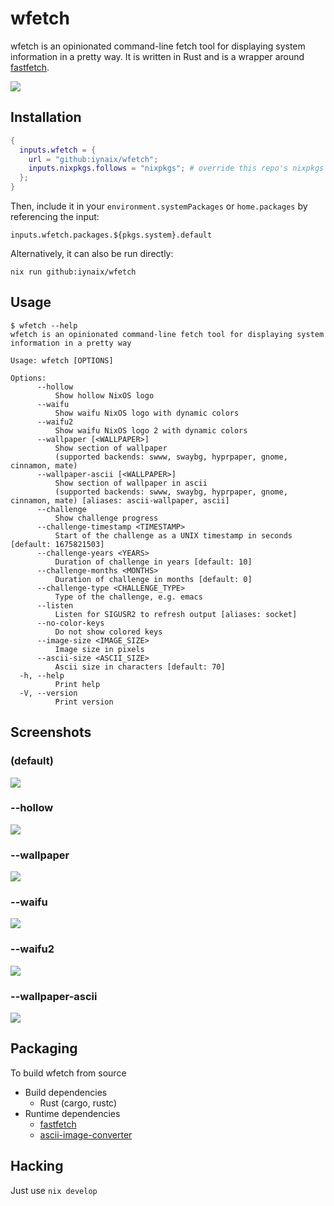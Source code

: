 # wfetch

wfetch is an opinionated command-line fetch tool for displaying system information in a pretty way. It is written in Rust and is a wrapper around [fastfetch](https://github.com/fastfetch-cli/fastfetch).

<img src="https://i.imgur.com/qHGMWzW.png" />

## Installation

```nix
{
  inputs.wfetch = {
    url = "github:iynaix/wfetch";
    inputs.nixpkgs.follows = "nixpkgs"; # override this repo's nixpkgs snapshot
  };
}
```

Then, include it in your `environment.systemPackages` or `home.packages` by referencing the input:
```
inputs.wfetch.packages.${pkgs.system}.default
```

Alternatively, it can also be run directly:

```
nix run github:iynaix/wfetch
```

## Usage

```console
$ wfetch --help
wfetch is an opinionated command-line fetch tool for displaying system information in a pretty way

Usage: wfetch [OPTIONS]

Options:
      --hollow
          Show hollow NixOS logo
      --waifu
          Show waifu NixOS logo with dynamic colors
      --waifu2
          Show waifu NixOS logo 2 with dynamic colors
      --wallpaper [<WALLPAPER>]
          Show section of wallpaper
          (supported backends: swww, swaybg, hyprpaper, gnome, cinnamon, mate)
      --wallpaper-ascii [<WALLPAPER>]
          Show section of wallpaper in ascii
          (supported backends: swww, swaybg, hyprpaper, gnome, cinnamon, mate) [aliases: ascii-wallpaper, ascii]
      --challenge
          Show challenge progress
      --challenge-timestamp <TIMESTAMP>
          Start of the challenge as a UNIX timestamp in seconds [default: 1675821503]
      --challenge-years <YEARS>
          Duration of challenge in years [default: 10]
      --challenge-months <MONTHS>
          Duration of challenge in months [default: 0]
      --challenge-type <CHALLENGE_TYPE>
          Type of the challenge, e.g. emacs
      --listen
          Listen for SIGUSR2 to refresh output [aliases: socket]
      --no-color-keys
          Do not show colored keys
      --image-size <IMAGE_SIZE>
          Image size in pixels
      --ascii-size <ASCII_SIZE>
          Ascii size in characters [default: 70]
  -h, --help
          Print help
  -V, --version
          Print version
```

## Screenshots

### (default)
<img src="https://i.imgur.com/gtbUnjL.png" /><br/>

### --hollow
<img src="https://i.imgur.com/9Fxua7R.png" /><br/>

### --wallpaper
<img src="https://i.imgur.com/qHGMWzW.png" />

### --waifu
<img src="https://i.imgur.com/QbFz33S.png" />

### --waifu2
<img src="https://i.imgur.com/1PhJNDU.png" />

### --wallpaper-ascii
<img src="https://i.imgur.com/4nHd6F5.png" /><br/>

## Packaging

To build wfetch from source

- Build dependencies
    - Rust (cargo, rustc)
- Runtime dependencies
    - [fastfetch](https://github.com/fastfetch-cli/fastfetch/blob/dev/README.md)
    - [ascii-image-converter](https://github.com/TheZoraiz/ascii-image-converter)

## Hacking

Just use `nix develop`